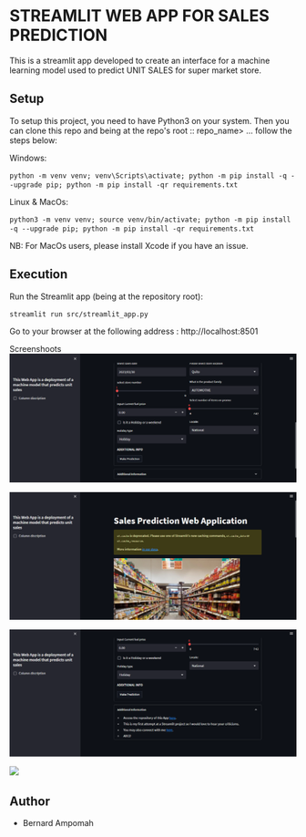 # STREAMLIT WEB APP FOR SALES PREDICTION
This is a streamlit app developed to create an interface for a machine learning model used to predict UNIT SALES for  super market store.

## Setup
To setup this project, you need to have Python3 on your system. Then you can clone this repo and being at the repo's root :: repo_name> ... follow the steps below:

Windows:

    python -m venv venv; venv\Scripts\activate; python -m pip install -q --upgrade pip; python -m pip install -qr requirements.txt  

Linux & MacOs:

    python3 -m venv venv; source venv/bin/activate; python -m pip install -q --upgrade pip; python -m pip install -qr requirements.txt  
NB: For MacOs users, please install Xcode if you have an issue.

## Execution
Run the Streamlit app (being at the repository root):

    streamlit run src/streamlit_app.py

Go to your browser at the following address : http://localhost:8501

Screenshoots
![](/screenshoots/sales%20pred1.png)

![](/screenshoots/sales%20pred2.png)

![](/screenshoots/sales%20pred3.png)

![](/screenshoots/st.png)

## Author
- Bernard Ampomah[]()